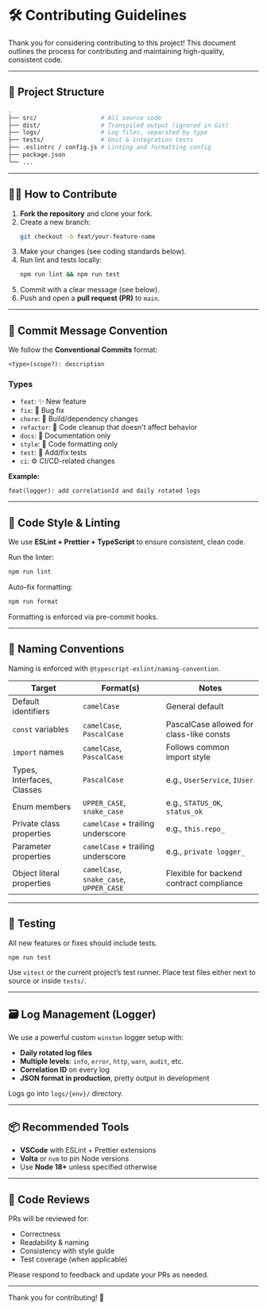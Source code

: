 # 🛠️ Contributing Guidelines

Thank you for considering contributing to this project! This document outlines the process for contributing and maintaining high-quality, consistent code.

---

## 🧱 Project Structure

```bash
.
├── src/                  # All source code
├── dist/                 # Transpiled output (ignored in Git)
├── logs/                 # Log files, separated by type
├── tests/                # Unit & integration tests
├── .eslintrc / config.js # Linting and formatting config
├── package.json
└── ...
```

---

## 🧑‍💻 How to Contribute

1. **Fork the repository** and clone your fork.
2. Create a new branch:
    ```bash
    git checkout -b feat/your-feature-name
    ```
3. Make your changes (see coding standards below).
4. Run lint and tests locally:
    ```bash
    npm run lint && npm run test
    ```
5. Commit with a clear message (see below).
6. Push and open a **pull request (PR)** to `main`.

---

## 💬 Commit Message Convention

We follow the **Conventional Commits** format:

```
<type>(scope?): description
```

### Types

- `feat`: ✨ New feature
- `fix`: 🐛 Bug fix
- `chore`: 🔧 Build/dependency changes
- `refactor`: 🔨 Code cleanup that doesn't affect behavior
- `docs`: 📝 Documentation only
- `style`: 💄 Code formatting only
- `test`: 🧪 Add/fix tests
- `ci`: ⚙️ CI/CD-related changes

**Example:**

```
feat(logger): add correlationId and daily rotated logs
```

---

## 🧹 Code Style & Linting

We use **ESLint + Prettier + TypeScript** to ensure consistent, clean code.

Run the linter:

```bash
npm run lint
```

Auto-fix formatting:

```bash
npm run format
```

Formatting is enforced via pre-commit hooks.

---

## 🧠 Naming Conventions

Naming is enforced with `@typescript-eslint/naming-convention`.

| Target                     | Format(s)                               | Notes                                    |
| -------------------------- | --------------------------------------- | ---------------------------------------- |
| Default identifiers        | `camelCase`                             | General default                          |
| `const` variables          | `camelCase`, `PascalCase`               | PascalCase allowed for class-like consts |
| `import` names             | `camelCase`, `PascalCase`               | Follows common import style              |
| Types, Interfaces, Classes | `PascalCase`                            | e.g., `UserService`, `IUser`             |
| Enum members               | `UPPER_CASE`, `snake_case`              | e.g., `STATUS_OK`, `status_ok`           |
| Private class properties   | `camelCase` + trailing underscore       | e.g., `this.repo_`                       |
| Parameter properties       | `camelCase` + trailing underscore       | e.g., `private logger_`                  |
| Object literal properties  | `camelCase`, `snake_case`, `UPPER_CASE` | Flexible for backend contract compliance |

---

## 🧪 Testing

All new features or fixes should include tests.

```bash
npm run test
```

Use `vitest` or the current project’s test runner. Place test files either next to source or inside `tests/`.

---

## 🗃️ Log Management (Logger)

We use a powerful custom `winston` logger setup with:

- **Daily rotated log files**
- **Multiple levels**: `info`, `error`, `http`, `warn`, `audit`, etc.
- **Correlation ID** on every log
- **JSON format in production**, pretty output in development

Logs go into `logs/{env}/` directory.

---

## 📦 Recommended Tools

- **VSCode** with ESLint + Prettier extensions
- **Volta** or `nvm` to pin Node versions
- Use **Node 18+** unless specified otherwise

---

## 🤝 Code Reviews

PRs will be reviewed for:

- Correctness
- Readability & naming
- Consistency with style guide
- Test coverage (when applicable)

Please respond to feedback and update your PRs as needed.

---

Thank you for contributing! 💙
